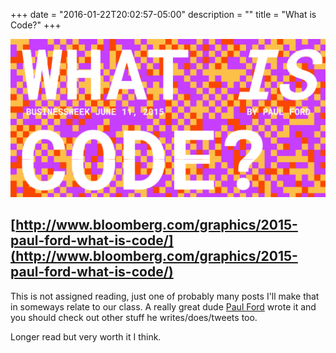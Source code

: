 +++
date = "2016-01-22T20:02:57-05:00"
description = ""
title = "What is Code?"
+++

![what is code](/img/whatiscode.png "what is code")

## [http://www.bloomberg.com/graphics/2015-paul-ford-what-is-code/](http://www.bloomberg.com/graphics/2015-paul-ford-what-is-code/)

This is not assigned reading, just one of probably many posts I'll make that in someways relate to our class.  A really great dude [Paul Ford](https://twitter.com/ftrain) wrote it and you should check out other stuff he writes/does/tweets too. 

Longer read but very worth it I think. 